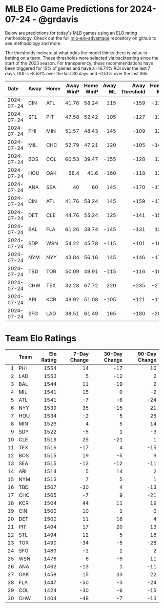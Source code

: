 # MLB Elo Game Predictions for 2024-07-24 - @grdavis
Below are predictions for today's MLB games using an ELO rating methodology. Check out the full [mlb-elo-advantage](https://github.com/grdavis/mlb-elo-advantage) repository on github to see methodology and more.

The thresholds indicate at what odds the model thinks there is value in betting on a team. These thresholds were selected via backtesting since the start of the 2023 season. For transparency, these recommendations have been triggered for 15% of games and have a -16.74% ROI over the last 7 days. ROI is -8.59% over the last 30 days and -0.51% over the last 365.

| Date       | Away   | Home   |   Away WinP |   Home WinP |   Away ML |   Away Threshold |   Home ML |   Home Threshold |
|:-----------|:-------|:-------|------------:|------------:|----------:|-----------------:|----------:|-----------------:|
| 2024-07-24 | CIN    | ATL    |       41.76 |       58.24 |       115 |             +159 |      -135 |             -117 |
| 2024-07-24 | STL    | PIT    |       47.58 |       52.42 |      -105 |             +127 |      -115 |             +106 |
| 2024-07-24 | PHI    | MIN    |       51.57 |       48.43 |      -145 |             +109 |       120 |             +123 |
| 2024-07-24 | MIL    | CHC    |       52.79 |       47.21 |       120 |             +105 |      -145 |             +129 |
| 2024-07-24 | BOS    | COL    |       60.53 |       39.47 |      -155 |             -128 |       130 |             +174 |
| 2024-07-24 | HOU    | OAK    |       58.4  |       41.6  |      -160 |             -118 |       135 |             +160 |
| 2024-07-24 | ANA    | SEA    |       40    |       60    |       145 |             +170 |      -175 |             -125 |
| 2024-07-24 | CIN    | ATL    |       41.76 |       58.24 |       145 |             +159 |      -175 |             -117 |
| 2024-07-24 | DET    | CLE    |       44.76 |       55.24 |       125 |             +141 |      -150 |             -105 |
| 2024-07-24 | BAL    | FLA    |       61.26 |       38.74 |      -145 |             -131 |       120 |             +179 |
| 2024-07-24 | SDP    | WSN    |       54.22 |       45.78 |      -115 |             -101 |      -105 |             +136 |
| 2024-07-24 | NYM    | NYY    |       43.84 |       56.16 |       145 |             +146 |      -175 |             -108 |
| 2024-07-24 | TBD    | TOR    |       50.09 |       49.91 |      -115 |             +116 |      -105 |             +116 |
| 2024-07-24 | CHW    | TEX    |       32.28 |       67.72 |       220 |             +235 |      -275 |             -168 |
| 2024-07-24 | ARI    | KCR    |       48.92 |       51.08 |      -105 |             +121 |      -115 |             +111 |
| 2024-07-24 | SFG    | LAD    |       38.51 |       61.49 |       165 |             +180 |      -200 |             -132 |

# Team Elo Ratings
|    | Team   |   Elo Rating |   7-Day Change |   30-Day Change |   90-Day Change |
|---:|:-------|-------------:|---------------:|----------------:|----------------:|
|  1 | PHI    |         1554 |             14 |             -17 |              16 |
|  2 | LAD    |         1553 |              5 |             -12 |               2 |
|  3 | BAL    |         1544 |             11 |             -19 |               2 |
|  4 | MIL    |         1541 |             15 |               0 |              -2 |
|  5 | ATL    |         1541 |             -7 |              -6 |             -24 |
|  6 | NYY    |         1539 |             35 |             -15 |              21 |
|  7 | HOU    |         1534 |             -2 |               5 |              25 |
|  8 | MIN    |         1526 |              4 |               5 |              14 |
|  9 | SDP    |         1522 |             -5 |               1 |              -3 |
| 10 | CLE    |         1519 |             25 |             -21 |               1 |
| 11 | TEX    |         1516 |            -17 |               4 |             -15 |
| 12 | BOS    |         1515 |             19 |              -5 |               9 |
| 13 | SEA    |         1515 |            -12 |             -12 |             -11 |
| 14 | ARI    |         1514 |              5 |              14 |               2 |
| 15 | NYM    |         1513 |              7 |               5 |               1 |
| 16 | TBD    |         1507 |            -30 |               4 |             -13 |
| 17 | CHC    |         1505 |             -7 |               9 |             -21 |
| 18 | KCR    |         1504 |             44 |              11 |              19 |
| 19 | CIN    |         1500 |             10 |               1 |               0 |
| 20 | DET    |         1500 |             11 |              16 |               4 |
| 21 | PIT    |         1494 |             17 |              20 |              13 |
| 22 | STL    |         1494 |             12 |               5 |              18 |
| 23 | TOR    |         1490 |            -34 |              -5 |             -28 |
| 24 | SFG    |         1489 |             -2 |               2 |               2 |
| 25 | WSN    |         1476 |              6 |              -9 |              11 |
| 26 | ANA    |         1462 |            -13 |               1 |             -11 |
| 27 | OAK    |         1458 |             15 |              33 |              22 |
| 28 | FLA    |         1447 |            -50 |              -3 |             -24 |
| 29 | COL    |         1424 |            -30 |              -6 |             -15 |
| 30 | CHW    |         1404 |            -48 |              -7 |             -13 |